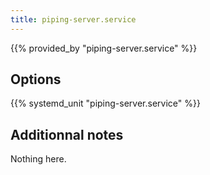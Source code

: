```yaml
---
title: piping-server.service
---
```


{{% provided_by "piping-server.service" %}}

## Options

{{% systemd_unit "piping-server.service" %}}

## Additionnal notes

Nothing here.